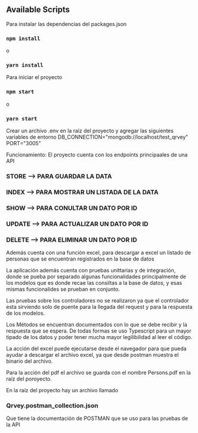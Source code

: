 ## Available Scripts

Para instalar las dependencias del packages.json
### `npm install`
o
### `yarn install`

Para iniciar el proyecto
### `npm start`
o
### `yarn start`

Crear un archivo .env en la raíz del proyecto y agregar las siguientes variables de entorno
DB_CONNECTION="mongodb://localhost/test_qrvey"
PORT="3005"

Funcionamiento:
El proyecto cuenta con los endpoints principaales de una API
### STORE --> PARA GUARDAR LA DATA
### INDEX --> PARA MOSTRAR UN LISTADA DE LA DATA
### SHOW --> PARA CONULTAR UN DATO POR ID
### UPDATE --> PARA ACTUALIZAR UN DATO POR ID
### DELETE --> PARA ELIMINAR UN DATO POR ID

Además cuenta con una función excel, para descargar a excel un listado de personas 
que se encuentran registrados en la base de datos

La aplicación además cuenta con pruebas unittarias  y de integración, donde se pueba por separado
algunas funcionalidades principalmente de los modelos que es donde recae las consiltas a la base 
de datos, y esas mismas funcionalides se prueban en conjunto.

Las pruebas sobre los controladores no se realizaron ya que el controlador esta sirviendo solo de puente para la llegada del request y para la respuesta de los modelos.

Los Métodos se encuentran documentados con lo que se debe recibir y la respuesta que se espera.
De todas formas se uso Typescript para un mayor tipado de los datos y poder tener mucha
mayor legilibilidad al leer el código.

La acción del excel puede ejecutarse desde el navegador para que pueda ayudar a descargar el archivo excel, ya que desde postman muestra el binario del archivo.

Para la acción del pdf el archivo se guarda con el nombre Persons.pdf en la raíz del poroyecto.

En la raíz del proyecto hay un archivo llamado
### Qrvey.postman_collection.json
Que tiene la documentación de POSTMAN que se uso para las pruebas de la API

